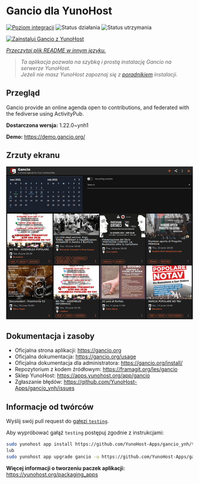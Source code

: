 <!--
To README zostało automatycznie wygenerowane przez <https://github.com/YunoHost/apps/tree/master/tools/readme_generator>
Nie powinno być ono edytowane ręcznie.
-->

# Gancio dla YunoHost

[![Poziom integracji](https://apps.yunohost.org/badge/integration/gancio)](https://ci-apps.yunohost.org/ci/apps/gancio/)
![Status działania](https://apps.yunohost.org/badge/state/gancio)
![Status utrzymania](https://apps.yunohost.org/badge/maintained/gancio)

[![Zainstaluj Gancio z YunoHost](https://install-app.yunohost.org/install-with-yunohost.svg)](https://install-app.yunohost.org/?app=gancio)

*[Przeczytaj plik README w innym języku.](./ALL_README.md)*

> *Ta aplikacja pozwala na szybką i prostą instalację Gancio na serwerze YunoHost.*  
> *Jeżeli nie masz YunoHost zapoznaj się z [poradnikiem](https://yunohost.org/install) instalacji.*

## Przegląd

Gancio provide an online agenda open to contributions, and federated with the fediverse using ActivityPub.


**Dostarczona wersja:** 1.22.0~ynh1

**Demo:** <https://demo.gancio.org/>

## Zrzuty ekranu

![Zrzut ekranu z Gancio](./doc/screenshots/screenshot.png)

## Dokumentacja i zasoby

- Oficjalna strona aplikacji: <https://gancio.org>
- Oficjalna dokumentacja: <https://gancio.org/usage>
- Oficjalna dokumentacja dla administratora: <https://gancio.org/install/>
- Repozytorium z kodem źródłowym: <https://framagit.org/les/gancio>
- Sklep YunoHost: <https://apps.yunohost.org/app/gancio>
- Zgłaszanie błędów: <https://github.com/YunoHost-Apps/gancio_ynh/issues>

## Informacje od twórców

Wyślij swój pull request do [gałęzi `testing`](https://github.com/YunoHost-Apps/gancio_ynh/tree/testing).

Aby wypróbować gałąź `testing` postępuj zgodnie z instrukcjami:

```bash
sudo yunohost app install https://github.com/YunoHost-Apps/gancio_ynh/tree/testing --debug
lub
sudo yunohost app upgrade gancio -u https://github.com/YunoHost-Apps/gancio_ynh/tree/testing --debug
```

**Więcej informacji o tworzeniu paczek aplikacji:** <https://yunohost.org/packaging_apps>
